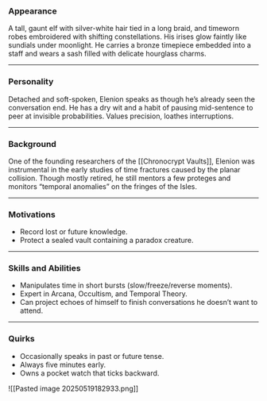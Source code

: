 ### **Appearance**

A tall, gaunt elf with silver-white hair tied in a long braid, and timeworn robes embroidered with shifting constellations. His irises glow faintly like sundials under moonlight. He carries a bronze timepiece embedded into a staff and wears a sash filled with delicate hourglass charms.

---

### **Personality**

Detached and soft-spoken, Elenion speaks as though he’s already seen the conversation end. He has a dry wit and a habit of pausing mid-sentence to peer at invisible probabilities. Values precision, loathes interruptions.

---

### **Background**

One of the founding researchers of the [[Chronocrypt Vaults]], Elenion was instrumental in the early studies of time fractures caused by the planar collision. Though mostly retired, he still mentors a few proteges and monitors “temporal anomalies” on the fringes of the Isles.

---

### **Motivations**

- Record lost or future knowledge.
- Protect a sealed vault containing a paradox creature.

---

### **Skills and Abilities**

- Manipulates time in short bursts (slow/freeze/reverse moments).
- Expert in Arcana, Occultism, and Temporal Theory.
- Can project echoes of himself to finish conversations he doesn’t want to attend.

---

### **Quirks**

- Occasionally speaks in past or future tense.
- Always five minutes early.
- Owns a pocket watch that ticks backward.


![[Pasted image 20250519182933.png]]